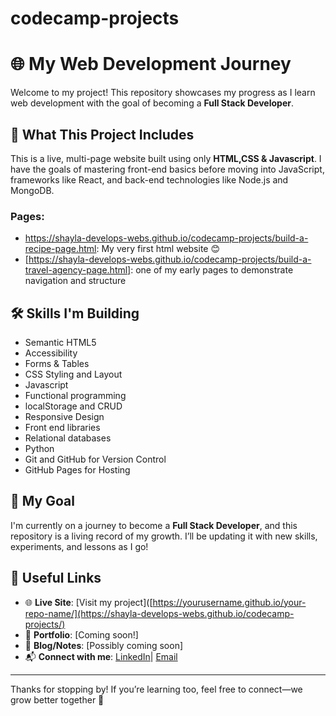 # codecamp-projects
# 🌐 My Web Development Journey

Welcome to my project! This repository showcases my progress as I learn web development with the goal of becoming a **Full Stack Developer**.

## 🚀 What This Project Includes

This is a live, multi-page website built using only **HTML,CSS & Javascript**. I have the goals of mastering front-end basics before moving into JavaScript, frameworks like React, and back-end technologies like Node.js and MongoDB.

### Pages:
- https://shayla-develops-webs.github.io/codecamp-projects/build-a-recipe-page.html: My very first html website 😊
- [https://shayla-develops-webs.github.io/codecamp-projects/build-a-travel-agency-page.html]: one of my early pages to demonstrate navigation and structure

## 🛠️ Skills I'm Building

- Semantic HTML5
- Accessibility
- Forms & Tables
- CSS Styling and Layout
- Javascript 
- Functional programming
- localStorage and CRUD
- Responsive Design
- Front end libraries
- Relational databases
- Python
- Git and GitHub for Version Control
- GitHub Pages for Hosting

## 🎯 My Goal

I'm currently on a journey to become a **Full Stack Developer**, and this repository is a living record of my growth. I’ll be updating it with new skills, experiments, and lessons as I go!

## 🔗 Useful Links

- 🌐 **Live Site**: [Visit my project]([https://yourusername.github.io/your-repo-name/](https://shayla-develops-webs.github.io/codecamp-projects/)
- 💼 **Portfolio**: [Coming soon!]
- 📝 **Blog/Notes**: [Possibly coming soon]
- 📬 **Connect with me**: [LinkedIn]([https://www.linkedin.com/in/shaylamrodgers/])| [Email](mailto:shaylamrodgers@gmail.com)
---

Thanks for stopping by! If you’re learning too, feel free to connect—we grow better together 🌱
